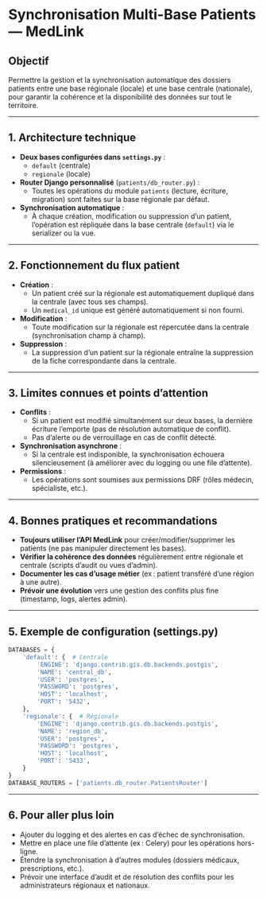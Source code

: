 # Synchronisation Multi-Base Patients — MedLink

## Objectif
Permettre la gestion et la synchronisation automatique des dossiers patients entre une base régionale (locale) et une base centrale (nationale), pour garantir la cohérence et la disponibilité des données sur tout le territoire.

---

## 1. Architecture technique

- **Deux bases configurées dans `settings.py`** :
  - `default` (centrale)
  - `regionale` (locale)
- **Router Django personnalisé** (`patients/db_router.py`) :
  - Toutes les opérations du module `patients` (lecture, écriture, migration) sont faites sur la base régionale par défaut.
- **Synchronisation automatique** :
  - À chaque création, modification ou suppression d’un patient, l’opération est répliquée dans la base centrale (`default`) via le serializer ou la vue.

---

## 2. Fonctionnement du flux patient

- **Création** :
  - Un patient créé sur la régionale est automatiquement dupliqué dans la centrale (avec tous ses champs).
  - Un `medical_id` unique est généré automatiquement si non fourni.
- **Modification** :
  - Toute modification sur la régionale est répercutée dans la centrale (synchronisation champ à champ).
- **Suppression** :
  - La suppression d’un patient sur la régionale entraîne la suppression de la fiche correspondante dans la centrale.

---

## 3. Limites connues et points d’attention

- **Conflits** :
  - Si un patient est modifié simultanément sur deux bases, la dernière écriture l’emporte (pas de résolution automatique de conflit).
  - Pas d’alerte ou de verrouillage en cas de conflit détecté.
- **Synchronisation asynchrone** :
  - Si la centrale est indisponible, la synchronisation échouera silencieusement (à améliorer avec du logging ou une file d’attente).
- **Permissions** :
  - Les opérations sont soumises aux permissions DRF (rôles médecin, spécialiste, etc.).

---

## 4. Bonnes pratiques et recommandations

- **Toujours utiliser l’API MedLink** pour créer/modifier/supprimer les patients (ne pas manipuler directement les bases).
- **Vérifier la cohérence des données** régulièrement entre régionale et centrale (scripts d’audit ou vues d’admin).
- **Documenter les cas d’usage métier** (ex : patient transféré d’une région à une autre).
- **Prévoir une évolution** vers une gestion des conflits plus fine (timestamp, logs, alertes admin).

---

## 5. Exemple de configuration (settings.py)

```python
DATABASES = {
    'default': {  # Centrale
        'ENGINE': 'django.contrib.gis.db.backends.postgis',
        'NAME': 'central_db',
        'USER': 'postgres',
        'PASSWORD': 'postgres',
        'HOST': 'localhost',
        'PORT': '5432',
    },
    'regionale': {  # Régionale
        'ENGINE': 'django.contrib.gis.db.backends.postgis',
        'NAME': 'region_db',
        'USER': 'postgres',
        'PASSWORD': 'postgres',
        'HOST': 'localhost',
        'PORT': '5433',
    }
}
DATABASE_ROUTERS = ['patients.db_router.PatientsRouter']
```

---

## 6. Pour aller plus loin

- Ajouter du logging et des alertes en cas d’échec de synchronisation.
- Mettre en place une file d’attente (ex : Celery) pour les opérations hors-ligne.
- Étendre la synchronisation à d’autres modules (dossiers médicaux, prescriptions, etc.).
- Prévoir une interface d’audit et de résolution des conflits pour les administrateurs régionaux et nationaux.
